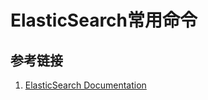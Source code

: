 # ElasticSearch常用命令



## 参考链接

1. [ElasticSearch Documentation](https://www.elastic.co/guide/index.html)
